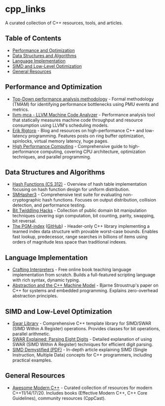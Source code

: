 # cpp_links

A curated collection of C++ resources, tools, and articles.

## Table of Contents
- [Performance and Optimization](#performance-and-optimization)
- [Data Structures and Algorithms](#data-structures-and-algorithms)
- [Language Implementation](#language-implementation)
- [SIMD and Low-Level Optimization](#simd-and-low-level-optimization)
- [General Resources](#general-resources)

## Performance and Optimization
- [Top-Down performance analysis methodology](https://easyperf.net/blog/2019/02/09/Top-Down-performance-analysis-methodology) - Formal methodology (TMAM) for identifying performance bottlenecks using PMU events and metrics.
- [llvm-mca - LLVM Machine Code Analyzer](https://llvm.org/docs/CommandGuide/llvm-mca.html) - Performance analysis tool that statically measures machine code throughput and resource consumption using LLVM's scheduling models.
- [Erik Rigtorp](https://rigtorp.se) - Blog and resources on high-performance C++ and low-latency programming. Features posts on ring buffer optimization, spinlocks, virtual memory latency, huge pages.
- [High Performance Computing](https://en.algorithmica.org/hpc/) - Comprehensive guide to high-performance computing, covering CPU architecture, optimization techniques, and parallel programming.

## Data Structures and Algorithms
- [Hash Functions (CS 312)](https://www.cs.cornell.edu/courses/cs312/2008sp/lectures/lec21.html) - Overview of hash table implementation focusing on hash function design for uniform distribution.
- [SMHasher3](https://gitlab.com/fwojcik/smhasher3) - Comprehensive test suite for evaluating non-cryptographic hash functions. Focuses on output distribution, collision detection, and performance testing.
- [Bit Twiddling Hacks](https://graphics.stanford.edu/~seander/bithacks.html) - Collection of public domain bit manipulation techniques covering sign computation, bit counting, parity, swapping, bit reversal.
- [The PGM-index](https://pgm.di.unipi.it/) ([GitHub](https://github.com/gvinciguerra/PGM-index)) - Header-only C++ library implementing a learned index data structure with provable worst-case bounds. Enables fast lookup, predecessor, range searches in billions of items using orders of magnitude less space than traditional indexes.

## Language Implementation
- [Crafting Interpreters](https://craftinginterpreters.com) - Free online book teaching language implementation from scratch. Builds a full-featured scripting language with rich syntax, dynamic typing.
- [Abstraction and the C++ Machine Model](https://www.stroustrup.com/abstraction-and-machine.pdf) - Bjarne Stroustrup's paper on C++ for systems and embedded programming. Explains zero-overhead abstraction principles.

## SIMD and Low-Level Optimization
- [Swar Library](https://programming.sirrida.de/swar.html) - Comprehensive C++ template library for SIMD/SWAR (SIMD Within A Register) operations. Provides classes for bit operations, parallel arithmetic.
- [SWAR Explained: Parsing Eight Digits](https://lemire.me/blog/2022/01/21/swar-explained-parsing-eight-digits/) - Detailed explanation of using SWAR (SIMD Within A Register) techniques for efficient digit parsing.
- [SIMD Demystified (PDF)](http://const.me/articles/simd/simd.pdf) - In-depth article explaining SIMD (Single Instruction, Multiple Data) concepts for C++ programmers, including practical examples.

## General Resources
- [Awesome Modern C++](https://awesomecpp.com) - Curated collection of resources for modern C++11/14/17/20. Includes books (Effective Modern C++, C++ Core Guidelines), community resources (CppCast).